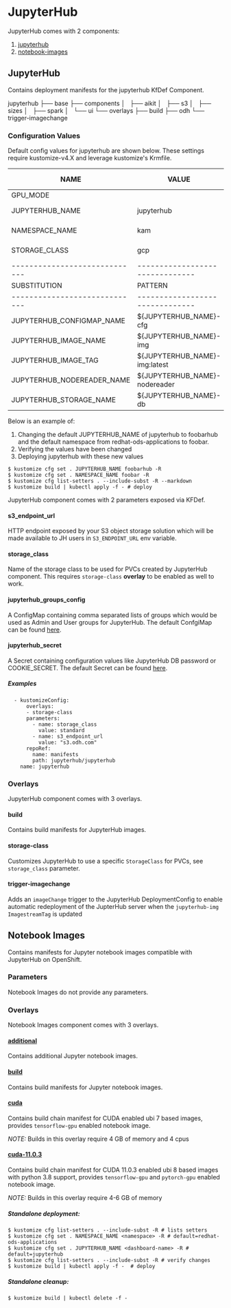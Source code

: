 # JupyterHub

JupyterHub comes with 2 components:

1. [jupyterhub](#jupyterhub)
1. [notebook-images](#notebook-images)

## JupyterHub

Contains deployment manifests for the jupyterhub KfDef Component.


jupyterhub
├── base
├── components
│   ├── aikit
│   ├── s3
│   ├── sizes
│   ├── spark
│   └── ui
└── overlays
    ├── build
    ├── odh
    └── trigger-imagechange

### Configuration Values

Default config values for jupyterhub are shown below. These settings require kustomize-v4.X and leverage kustomize's Krmfile.


|      NAME       |   VALUE    | SET BY |    DESCRIPTION     | COUNT | REQUIRED | IS SET |
|-----------------|------------|--------|--------------------|-------|----------|--------|
| GPU_MODE        |            | gitops | gpu mode           | 1     | Yes      | Yes    |
| JUPYTERHUB_NAME | jupyterhub | gitops | jupyterhub name    | 56    | Yes      | Yes    |
| NAMESPACE_NAME  | kam        | gitops | namespace name     | 1     | Yes      | Yes    |
| STORAGE_CLASS   | gcp        | gitops | storage class name | 2     | Yes      | Yes    |
-----------------------------|-------------------------------|--------------------
         SUBSTITUTION        |            PATTERN            |    REFERENCES
-----------------------------|-------------------------------|--------------------
  JUPYTERHUB_CONFIGMAP_NAME  | ${JUPYTERHUB_NAME}-cfg        | [JUPYTERHUB_NAME]
  JUPYTERHUB_IMAGE_NAME      | ${JUPYTERHUB_NAME}-img        | [JUPYTERHUB_NAME]
  JUPYTERHUB_IMAGE_TAG       | ${JUPYTERHUB_NAME}-img:latest | [JUPYTERHUB_NAME]
  JUPYTERHUB_NODEREADER_NAME | ${JUPYTERHUB_NAME}-nodereader | [JUPYTERHUB_NAME]
  JUPYTERHUB_STORAGE_NAME    | ${JUPYTERHUB_NAME}-db         | [JUPYTERHUB_NAME]


Below is an example of:

1. Changing the default JUPYTERHUB_NAME of jupyterhub to foobarhub and the default namespace from redhat-ods-applications to foobar. 
2. Verifying the values have been changed
3. Deploying jupyterhub with these new values

```
$ kustomize cfg set . JUPYTERHUB_NAME foobarhub -R
$ kustomize cfg set . NAMESPACE_NAME foobar -R
$ kustomize cfg list-setters . --include-subst -R --markdown
$ kustomize build | kubectl apply -f - # deploy
```

JupyterHub component comes with 2 parameters exposed via KFDef.

#### s3_endpoint_url

HTTP endpoint exposed by your S3 object storage solution which will be made available to JH users in `S3_ENDPOINT_URL` env variable.

#### storage_class

Name of the storage class to be used for PVCs created by JupyterHub component. This requires `storage-class` **overlay** to be enabled as well to work.

#### jupyterhub_groups_config

A ConfigMap containing comma separated lists of groups which would be used as Admin and User groups for JupyterHub. The default ConfgiMap can be found [here](jupyterhub/base/jupyterhub-groups-configmap.yaml).

#### jupyterhub_secret

A Secret containing configuration values like JupyterHub DB password or COOKIE_SECRET. The default Secret can be found [here](jupyterhub/base/jupyterhub-secret.yaml).

##### Examples

```
  - kustomizeConfig:
      overlays:
      - storage-class
      parameters:
        - name: storage_class
          value: standard
        - name: s3_endpoint_url
          value: "s3.odh.com"
      repoRef:
        name: manifests
        path: jupyterhub/jupyterhub
    name: jupyterhub
```

### Overlays

JupyterHub component comes with 3 overlays.

#### build

Contains build manifests for JupyterHub images.

#### storage-class

Customizes JupyterHub to use a specific `StorageClass` for PVCs, see `storage_class` parameter.

#### trigger-imagechange

Adds an `imageChange` trigger to the JupyterHub DeploymentConfig to enable automatic redeployment of the JupterHub server when the `jupyterhub-img` `ImagestreamTag` is updated

## Notebook Images

Contains manifests for Jupyter notebook images compatible with JupyterHub on OpenShift.

### Parameters

Notebook Images do not provide any parameters.

### Overlays

Notebook Images component comes with 3 overlays.

#### [additional](notebook-images/overlays/additional/)

Contains additional Jupyter notebook images.

#### [build](notebook-images/overlays/build/)

Contains build manifests for Jupyter notebook images.

#### [cuda](notebook-images/overlays/cuda/)

Contains build chain manifest for CUDA enabled ubi 7 based images, provides `tensorflow-gpu` enabled notebook image.

*NOTE:* Builds in this overlay require 4 GB of memory and 4 cpus

#### [cuda-11.0.3](notebook-images/overlays/cuda-11.0.3/)

Contains build chain manifest for CUDA 11.0.3 enabled ubi 8 based images with python 3.8 support, provides `tensorflow-gpu` and `pytorch-gpu` enabled notebook image.

*NOTE:* Builds in this overlay require 4-6 GB of memory


##### Standalone deployment:

```
$ kustomize cfg list-setters . --include-subst -R # lists setters
$ kustomize cfg set . NAMESPACE_NAME <namespace> -R # default=redhat-ods-applications
$ kustomize cfg set . JUPYTERHUB_NAME <dashboard-name> -R # default=jupyterhub
$ kustomize cfg list-setters . --include-subst -R # verify changes
$ kustomize build | kubectl apply -f -  # deploy
```

##### Standalone cleanup:

```
$ kustomize build | kubectl delete -f -
```
